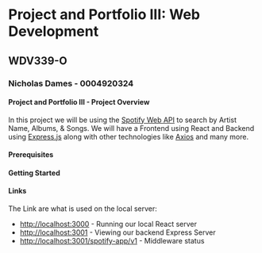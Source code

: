 # Project and Portfolio III: Web Development
## WDV339-O

### Nicholas Dames - 0004920324

#### Project and Portfolio III - Project Overview

In this project we will be using the [Spotify Web API](https://developer.spotify.com/documentation/web-api) to search by Artist Name, Albums, & Songs. We will have a Frontend using React and Backend using [Express.js](https://expressjs.com/) along with other technologies like [Axios](https://axios-http.com/docs/intro) and many more.

#### Prerequisites

#### Getting Started

#### Links
The Link are what is used on the local server:
* [http://localhost:3000](http://localhost:3000) - Running our local React server
* [http://localhost:3001](http://localhost:3001) - Viewing our backend Express Server
* [http://localhost:3001/spotify-app/v1]() - Middleware status